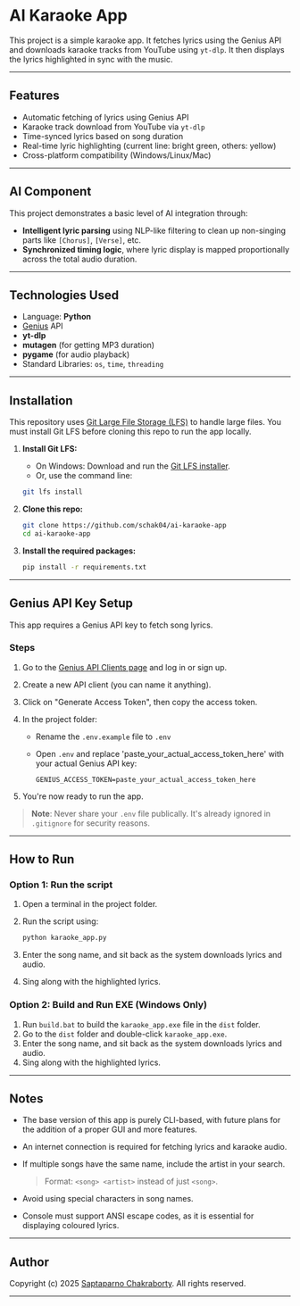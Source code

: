 # AI Karaoke App

This project is a simple karaoke app. It fetches lyrics using the Genius API and downloads karaoke tracks from YouTube using `yt-dlp`.
It then displays the lyrics highlighted in sync with the music.

---

## Features

- Automatic fetching of lyrics using Genius API
- Karaoke track download from YouTube via `yt-dlp`
- Time-synced lyrics based on song duration
- Real-time lyric highlighting (current line: bright green, others: yellow)
- Cross-platform compatibility (Windows/Linux/Mac)

---

## AI Component

This project demonstrates a basic level of AI integration through:

- **Intelligent lyric parsing** using NLP-like filtering to clean up non-singing parts like `[Chorus]`, `[Verse]`, etc.
- **Synchronized timing logic**, where lyric display is mapped proportionally across the total audio duration.

---

## Technologies Used

- Language: **Python**
- [Genius](https://genius.com/) API
- **yt-dlp**
- **mutagen** (for getting MP3 duration)
- **pygame** (for audio playback)
- Standard Libraries: `os`, `time`, `threading`

---

## Installation

This repository uses [Git Large File Storage (LFS)](https://git-lfs.github.com/) to handle large files.
You must install Git LFS before cloning this repo to run the app locally.

1. **Install Git LFS:**

   - On Windows: Download and run the [Git LFS installer](https://git-lfs.github.com/).
   - Or, use the command line:

    ```bash
    git lfs install
    ```

2. **Clone this repo:**

    ```bash
    git clone https://github.com/schak04/ai-karaoke-app
    cd ai-karaoke-app
    ```

3. **Install the required packages:**

    ```bash
    pip install -r requirements.txt
    ```

---

## Genius API Key Setup

This app requires a Genius API key to fetch song lyrics.

### Steps

1. Go to the [Genius API Clients page](https://genius.com/api-clients) and log in or sign up.
2. Create a new API client (you can name it anything).
3. Click on "Generate Access Token", then copy the access token.
4. In the project folder:
    - Rename the `.env.example` file to `.env`
    - Open `.env` and replace 'paste_your_actual_access_token_here' with your actual Genius API key:

      ```env
      GENIUS_ACCESS_TOKEN=paste_your_actual_access_token_here
      ```

5. You're now ready to run the app.

> **Note**: Never share your `.env` file publically. It's already ignored in `.gitignore` for security reasons.

---

## How to Run

### Option 1: Run the script

1. Open a terminal in the project folder.
2. Run the script using:

    ```bash
    python karaoke_app.py
    ```

3. Enter the song name, and sit back as the system downloads lyrics and audio.
4. Sing along with the highlighted lyrics.

### Option 2: Build and Run EXE (Windows Only)

1. Run `build.bat` to build the `karaoke_app.exe` file in the `dist` folder.
2. Go to the `dist` folder and double-click `karaoke_app.exe`.
3. Enter the song name, and sit back as the system downloads lyrics and audio.
4. Sing along with the highlighted lyrics.

---

## Notes

- The base version of this app is purely CLI-based, with future plans for the addition of a proper GUI and more features.
- An internet connection is required for fetching lyrics and karaoke audio.
- If multiple songs have the same name, include the artist in your search.

    > Format: `<song> <artist>` instead of just `<song>`.

- Avoid using special characters in song names.
- Console must support ANSI escape codes, as it is essential for displaying coloured lyrics.

---

## Author

Copyright (c) 2025 [Saptaparno Chakraborty](https://github.com/schak04).
All rights reserved.

---
